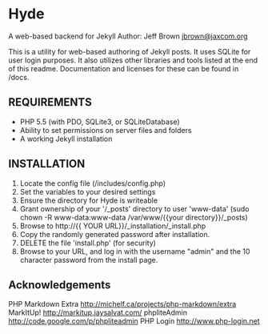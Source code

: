 Hyde
====
A web-based backend for Jekyll
Author: Jeff Brown <jbrown@jaxcom.org>


This is a utility for web-based authoring of Jekyll posts. 
It uses SQLite for user login purposes.
It also utilizes other libraries and tools listed at the end of this readme.
Documentation and licenses for these can be found in /docs.

REQUIREMENTS
------------
- PHP 5.5 (with PDO, SQLite3, or SQLiteDatabase)
- Ability to set permissions on server files and folders
- A working Jekyll installation

INSTALLATION
-------------
1. Locate the config file (/includes/config.php)
2. Set the variables to your desired settings
3. Ensure the directory for Hyde is writeable
4. Grant ownership of your '/_posts' directory to user 'www-data'
	(sudo chown -R www-data:www-data /var/www/{{your directory}}/_posts)
5. Browse to http://{{ YOUR URL}}/_installation/_install.php
6. Copy the randomly generated password after installation.
7. DELETE the file 'install.php' (for security)
8. Browse to your URL, and log in with the username "admin" and the 10 character password from the install page.


Acknowledgements
----------
PHP Markdown Extra <http://michelf.ca/projects/php-markdown/extra>
MarkItUp! <http://markitup.jaysalvat.com/>
phpliteAdmin <http://code.google.com/p/phpliteadmin>
PHP Login <http://www.php-login.net>
